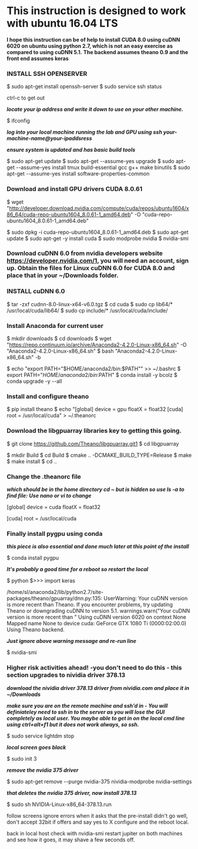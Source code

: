 # This instruction is designed to work with ubuntu 16.04 LTS
**I hope this instruction can be of help to install CUDA 8.0 using cuDNN 6020 on ubuntu using python 2.7, which is not an easy exercise as compared to using cuDNN 5.1.**
**The backend assumes theano 0.9 and the front end assumes keras**

### INSTALL SSH OPENSERVER

$ sudo apt-get install openssh-server
$ sudo service ssh status

ctrl-c to get out

***locate your ip address and write it down to use on your other machine.***

$ ifconfig

***log into your local machine running the lab and GPU using ssh your-machine-name@your-ipaddsress***

***ensure system is updated and has basic build tools***

$ sudo apt-get update
$ sudo apt-get --assume-yes upgrade
$ sudo apt-get --assume-yes install tmux build-essential gcc g++ make binutils
$ sudo apt-get --assume-yes install software-properties-common

### Download and install GPU drivers CUDA 8.0.61

$ wget "http://developer.download.nvidia.com/compute/cuda/repos/ubuntu1604/x86_64/cuda-repo-ubuntu1604_8.0.61-1_amd64.deb" -O "cuda-repo-ubuntu1604_8.0.61-1_amd64.deb"

$ sudo dpkg -i cuda-repo-ubuntu1604_8.0.61-1_amd64.deb
$ sudo apt-get update
$ sudo apt-get -y install cuda
$ sudo modprobe nvidia
$ nvidia-smi

### Download cuDNN 6.0 from nvidia developers website https://developer.nvidia.com/1, you will need an account, sign up. Obtain the files for Linux cuDNN 6.0 for CUDA 8.0 and place that in your ~/Downloads folder.

### INSTALL cuDNN 6.0

$ tar -zxf cudnn-8.0-linux-x64-v6.0.tgz
$ cd cuda
$ sudo cp lib64/* /usr/local/cuda/lib64/
$ sudo cp include/* /usr/local/cuda/include/

### Install Anaconda for current user

$ mkdir downloads
$ cd downloads
$ wget "https://repo.continuum.io/archive/Anaconda2-4.2.0-Linux-x86_64.sh" -O "Anaconda2-4.2.0-Linux-x86_64.sh"
$ bash "Anaconda2-4.2.0-Linux-x86_64.sh" -b

$ echo "export PATH=\"$HOME/anaconda2/bin:\$PATH\"" >> ~/.bashrc
$ export PATH="$HOME/anaconda2/bin:$PATH"
$ conda install -y bcolz
$ conda upgrade -y --all

### Install and configure theano 

$ pip install theano
$ echo "[global]
device = gpu
floatX = float32
[cuda]
root = /usr/local/cuda" > ~/.theanorc

### Download the libgpuarray libraries key to getting this going.

$ git clone https://github.com/Theano/libgpuarray.git1
$ cd libgpuarray

$ mkdir Build
$ cd Build
$ cmake .. -DCMAKE_BUILD_TYPE=Release
$ make
$ make install
$ cd ..

### Change the .theanorc file 
***which should be in the home directory cd ~ but is hidden so use ls -a to find file:***
***Use nano or vi to change***

[global]
device = cuda
floatX = float32

[cuda]
root = /usr/local/cuda

### Finally install pygpu using conda 
***this piece is also essential and done much later at this point of the install***

$ conda install pygpu

***It's probably a good time for a reboot so restart the local***

$ python
$>>> import keras

/home/sl/anaconda2/lib/python2.7/site-packages/theano/gpuarray/dnn.py:135: UserWarning: Your cuDNN version is more recent than Theano. If you encounter problems, try updating Theano or downgrading cuDNN to version 5.1.
warnings.warn("Your cuDNN version is more recent than "
Using cuDNN version 6020 on context None
Mapped name None to device cuda: GeForce GTX 1080 Ti (0000:02:00.0)
Using Theano backend.

***Just ignore above warning message and re-run line***

$ nvidia-smi

### Higher risk activities ahead! -you don't need to do this - this section upgrades to nividia driver 378.13

***download the nividia driver 378.13 driver from nividia.com and place it in ~/Downloads***

***make sure you are on the remote machine and ssh'd in - You will definiateley need to ssh in to the server as you will lose the GUI completely as local user. You maybe able to get in on the local cmd line using ctrl+alt+f1 but it does not work always, so ssh.***

$ sudo service lightdm stop

***local screen goes black***

$ sudo init 3

***remove the nvidia 375 driver***

$ sudo apt-get remove --purge nvidia-375 nividia-modprobe nvidia-settings

***that deletes the nvidia 375 driver, now install 378.13***

$ sudo sh NVIDIA-Linux-x86_64-378.13.run

follow screens ignore errors when it asks that the pre-install didn't go well, don't accept 32bit if offers and say yes to X configure and the reboot local.

back in local host check with nvidia-smi restart jupiter on both machines and see how it goes, it may shave a few seconds off.

